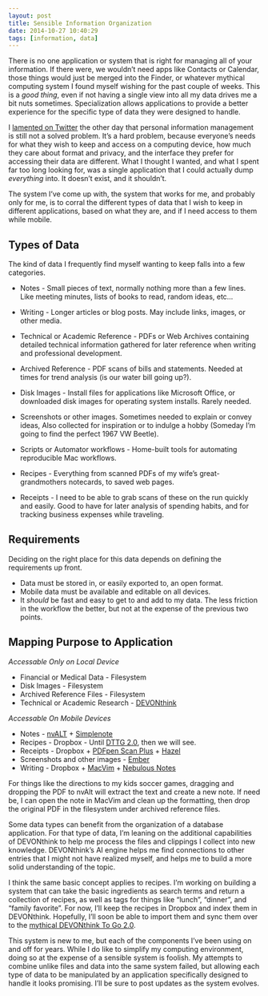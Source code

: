 ```yaml
---
layout: post
title: Sensible Information Organization
date: 2014-10-27 10:40:29
tags: [information, data]
---
```




There is no one application or system that is right for managing all of your information. If there were, we wouldn’t need apps like Contacts or Calendar, those things would just be merged into the Finder, or whatever mythical computing system I found myself wishing for the past couple of weeks. This is a *good thing*, even if not having a single view into all my data drives me a bit nuts sometimes. Specialization allows applications to provide a better experience for the specific type of data they were designed to handle. 

I [lamented on Twitter][1] the other day that personal information management is still not a solved problem. It’s a hard problem, because everyone’s needs for what they wish to keep and access on a computing device, how much they care about format and privacy, and the interface they prefer for accessing their data are different. What I thought I wanted, and what I spent far too long looking for, was a single application that I could actually dump *everything* into. It doesn’t exist, and it shouldn’t.

The system I’ve come up with, the system that works for me, and probably only for me, is to corral the different types of data that I wish to keep in different applications, based on what they are, and if I need access to them while mobile. 

## Types of Data

The kind of data I frequently find myself wanting to keep falls into a few categories. 

* Notes - Small pieces of text, normally nothing more than a few lines. Like meeting minutes, lists of books to read, random ideas, etc…

* Writing - Longer articles or blog posts. May include links, images, or other media. 

* Technical or Academic Reference - PDFs or Web Archives containing detailed technical information gathered for later reference when writing and professional development.

* Archived Reference - PDF scans of bills and statements. Needed at times for trend analysis (is our water bill going up?). 

* Disk Images - Install files for applications like Microsoft Office, or downloaded disk images for operating system installs. Rarely needed.

* Screenshots or other images. Sometimes needed to explain or convey ideas, Also collected for inspiration or to indulge a hobby (Someday I’m going to find the perfect 1967 VW Beetle).

* Scripts or Automator workflows - Home-built tools for automating reproducible Mac workflows. 

* Recipes - Everything from scanned PDFs of my wife’s great-grandmothers notecards, to saved web pages.

* Receipts - I need to be able to grab scans of these on the run quickly and easily. Good to have for later analysis of spending habits, and for tracking business expenses while traveling. 

## Requirements

Deciding on the right place for this data depends on defining the requirements up front. 

* Data must be stored in, or easily exported to, an open format.
* Mobile data must be available and editable on all devices.
* It *should* be fast and easy to get to and add to my data. The less friction in the workflow the better, but not at the expense of the previous two points. 

## Mapping Purpose to Application

*Accessable Only on Local Device*

* Financial or Medical Data - Filesystem
* Disk Images - Filesystem
* Archived Reference Files - Filesystem
* Technical or Academic Research - [DEVONthink][2]

*Accessable On Mobile Devices*

* Notes    - [nvALT][3] +  [Simplenote][4]
* Recipes  - Dropbox - Until [DTTG 2.0][5], then we will see. 
* Receipts - Dropbox + [PDFpen Scan Plus][6] + [Hazel][7]
* Screenshots and other images - [Ember][8]
* Writing - Dropbox + [MacVim][9] + [Nebulous Notes][10]

For things like the directions to my kids soccer games, dragging and dropping the PDF to nvAlt will extract the text and create a new note. If need be, I can open the note in MacVim and clean up the formatting, then drop the original PDF in the filesystem under archived reference files. 

Some data types can benefit from the organization of a database application. For that type of data, I’m leaning on the additional capabilities of DEVONthink to help me process the files and clippings I collect into new knowledge. DEVONthink’s AI engine helps me find connections to other entries that I might not have realized myself, and helps me to build a more solid understanding of the topic.

I think the same basic concept applies to recipes. I’m working on building a system that can take the basic ingredients as search terms and return a collection of recipes, as well as tags for things like “lunch”, “dinner”, and “family favorite”. For now, I’ll keep the recipes in Dropbox and index them in DEVONthink. Hopefully, I’ll soon be able to import them and sync them over to the [mythical DEVONthink To Go 2.0][11].

This system is new to me, but each of the components I’ve been using on and off for years. While I do like to simplify my computing environment, doing so at the expense of a sensible system is foolish. My attempts to combine unlike files and data into the same system failed, but allowing each type of data to be manipulated by an application specifically designed to handle it looks promising. I’ll be sure to post updates as the system evolves.


[1]: https://twitter.com/ibuys/status/526009245368471552
[2]: http://www.devontechnologies.com/products/devonthink/devonthink-pro.html
[3]: http://brettterpstra.com/projects/nvalt/
[4]: http://simplenote.com
[5]: http://forum.devontechnologies.com/viewtopic.php?f=44&t=16944
[6]: http://www.smilesoftware.com/PDFpen/Scan/index.html
[7]: http://www.noodlesoft.com/hazel.php
[8]: http://realmacsoftware.com/ember
[9]: https://jonathanbuys.com/08-04-2011/Text_Editing_in_MacVim.html
[10]: http://nebulousapps.net
[11]: http://blog.devontechnologies.com/2013/07/an-update-on-devonthink-to-go/
